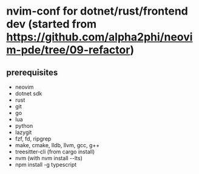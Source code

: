 # nvim-conf for dotnet/rust/frontend dev (started from https://github.com/alpha2phi/neovim-pde/tree/09-refactor)

## prerequisites
- neovim
- dotnet sdk
- rust
- git
- go
- lua
- python
- lazygit
- fzf, fd, ripgrep
- make, cmake, lldb, llvm, gcc, g++
- treesitter-cli (from cargo install)
- nvm (with nvm install --lts)
- npm install -g typescript
